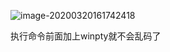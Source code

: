 ![image-20200320161742418](C:\Users\Administrator\AppData\Roaming\Typora\typora-user-images\image-20200320161742418.png)



执行命令前面加上winpty就不会乱码了